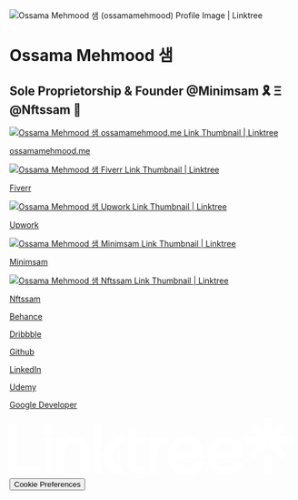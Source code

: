 <!DOCTYPE html><html lang="en"><head><script src="https://cdn-au.onetrust.com/scripttemplates/otSDKStub.js" type="text/javascript" charSet="UTF-8" data-domain-script="d5c19ad0-1f05-4c37-9934-1585c94aab5c"></script><script type="text/javascript">

function OptanonWrapper() {}</script><meta name="description" content="Sole Proprietorship &amp; Founder @Minimsam 🎗️ Ξ @Nftssam 🔮"/><meta property="og:title" content="Ossama Mehmood 샘 | Linktree"/><meta property="og:description" content="Sole Proprietorship &amp; Founder @Minimsam 🎗️ Ξ @Nftssam 🔮"/><meta property="og:url" content="https://linktr.ee/ossamamehmood"/><meta property="og:image" content="https://d1fdloi71mui9q.cloudfront.net/P9Xqn4rpRFu6QszMNRnS_ssuHDD37syhyV7x9"/><meta property="og:image:secure_url" content="https://d1fdloi71mui9q.cloudfront.net/P9Xqn4rpRFu6QszMNRnS_ssuHDD37syhyV7x9"/><meta property="og:updated_time" content="1653062390000"/><meta property="profile:username" content="ossamamehmood"/><meta name="twitter:title" content="Ossama Mehmood 샘 | Linktree"/><meta name="twitter:description" content="Sole Proprietorship &amp; Founder @Minimsam 🎗️ Ξ @Nftssam 🔮"/><meta name="twitter:image" content="https://d1fdloi71mui9q.cloudfront.net/P9Xqn4rpRFu6QszMNRnS_ssuHDD37syhyV7x9"/><link rel="canonical" href="https://linktr.ee/ossamamehmood"/><script>window.__lter=window.__lter||{q:window.__lter && _lter.q||[],trackEvent:function(){__lter.q.push(Array.prototype.slice.call(arguments))}}</script><script id="__ltcep" data-version="2" data-url="nktr.ee/uLZfGRmpj7il.ssergni//:sptth" src="https://assets.production.linktr.ee/cep/cep.min.js?v2"></script><meta charSet="UTF-8"/><meta content="ie=edge" http-equiv="x-ua-compatible"/><meta content="width=device-width, initial-scale=1, maximum-scale=1, user-scalable=no, viewport-fit=cover" name="viewport"/><meta property="og:image:height" content="600"/><meta property="og:image:type" content="image/jpg"/><meta property="og:image:width" content="600"/><meta property="og:locale" content="en_US"/><meta property="og:site_name" content="Linktree"/><meta property="og:type" content="profile"/><meta content="2419200"/><meta name="twitter:card" content="summary_large_image"/><meta name="twitter:domain" content="Linktree"/><meta name="theme-color" content="#ffffff"/><meta content="d9fd170e8cf31c89537e" name="wot-verification"/><meta content="211011856296014" property="fb:app_id"/><script type="text/javascript" async="" src="//www.googleadservices.com/pagead/conversion_async.js" nonce="3e886c473e92eda601a5200c599334a5"></script><script type="application/ld+json">{"@context":"https://schema.org/","@type":"WebPage","name":"Ossama Mehmood 샘 | Linktree","url":"https://linktr.ee/ossamamehmood","sameAs":["https://www.facebook.com/ossamamehmood1","https://twitter.com/ossamamehmood","https://instagram.com/ossamamehmood","https://tiktok.com/@ossamamehmood","https://www.youtube.com/channel/UCiCtAidDDedbB2Izs_3E0oA","https://www.linkedin.com/in/ossamamehmood","https://api.whatsapp.com/send?phone=923345463367","https://www.patreon.com/ossamamehmood","https://www.pinterest.com/ossamamehmood/","mailto:ossamamehmood110@gmail.com","https://snapchat.com/add/ossamamehmood","https://t.me/ossamamehmood"],"description":"Sole Proprietorship & Founder @Minimsam 🎗️ Ξ @Nftssam 🔮","image":"https://d1fdloi71mui9q.cloudfront.net/P9Xqn4rpRFu6QszMNRnS_ssuHDD37syhyV7x9","identifier":"ossamamehmood","alternateName":"@ossamamehmood Linktree Profile","significantLink":"http://ossamamehmood.me","dateCreated":1646656994000,"dateModified":1653062390000,"isPartOf":"https://linktr.ee","thumbnailUrl":"https://d1fdloi71mui9q.cloudfront.net/P9Xqn4rpRFu6QszMNRnS_ssuHDD37syhyV7x9","genre":"creative","keywords":"creative"}</script><link rel="shortcut icon" href="_next/static/logo-assets/favicon.ico"/><link rel="icon" type="image/png" href="_next/static/logo-assets/favicon.png"/><link rel="icon" type="image/png" href="_next/static/logo-assets/favicon-96x96.png" sizes="96x96"/><link rel="icon" type="image/png" href="_next/static/logo-assets/favicon-32x32.png" sizes="32x32"/><link rel="icon" type="image/png" href="_next/static/logo-assets/favicon-16x16.png" sizes="16x16"/><link rel="apple-touch-icon" sizes="180x180" href="_next/static/logo-assets/apple-icon-180x180.png"/><link rel="apple-touch-icon" sizes="152x152" href="_next/static/logo-assets/apple-icon-152x152.png"/><link rel="apple-touch-icon" sizes="144x144" href="_next/static/logo-assets/apple-icon-144x144.png"/><link rel="apple-touch-icon" sizes="120x120" href="_next/static/logo-assets/apple-icon-120x120.png"/><link rel="apple-touch-icon" sizes="114x114" href="_next/static/logo-assets/apple-icon-114x114.png"/><link rel="apple-touch-icon" sizes="72x72" href="_next/static/logo-assets/apple-icon-72x72.png"/><link rel="apple-touch-icon" sizes="76x76" href="_next/static/logo-assets/apple-icon-76x76.png"/><link rel="apple-touch-icon" sizes="60x60" href="_next/static/logo-assets/apple-icon-60x60.png"/><link rel="apple-touch-icon" sizes="57x57" href="_next/static/logo-assets/apple-icon-57x57.png"/><meta name="msapplication-square310x310logo" content="_next/static/logo-assets/ms-icon-310x310.png"/><meta name="msapplication-square150x150logo" content="_next/static/logo-assets/ms-icon-150x150.png"/><meta name="msapplication-square70x70logo" content="_next/static/logo-assets/ms-icon-70x70.png"/><meta name="msapplication-TileImage" content="_next/static/logo-assets/ms-icon-144x144.png"/><meta name="msapplication-TileColor" content="#FFFFFF"/><meta name="theme-color" content="#ffffff"/><link rel="manifest" href="static/manifest.json"/><title>Ossama Mehmood 샘 | Linktree</title><meta name="next-head-count" content="55"/><link rel="preload" href="https://assets.production.linktr.ee/profiles/_next/static/css/cce20d3b93b75e7d77b7.css" as="style" crossorigin="anonymous"/><link rel="stylesheet" href="https://assets.production.linktr.ee/profiles/_next/static/css/cce20d3b93b75e7d77b7.css" crossorigin="anonymous" data-n-g=""/><link rel="preload" href="https://assets.production.linktr.ee/profiles/_next/static/css/c2de5b026ea7f2becb66.css" as="style" crossorigin="anonymous"/><link rel="stylesheet" href="https://assets.production.linktr.ee/profiles/_next/static/css/c2de5b026ea7f2becb66.css" crossorigin="anonymous" data-n-p=""/><noscript data-n-css=""></noscript><script defer="" crossorigin="anonymous" nomodule="" src="https://assets.production.linktr.ee/profiles/_next/static/chunks/polyfills-a40ef1678bae11e696dba45124eadd70.js"></script><script src="https://assets.production.linktr.ee/profiles/_next/static/chunks/webpack-5bda9e368866ab80b9c1.js" defer="" crossorigin="anonymous"></script><script src="https://assets.production.linktr.ee/profiles/_next/static/chunks/framework.3834cf30ec24a5a5d703.js" defer="" crossorigin="anonymous"></script><script src="https://assets.production.linktr.ee/profiles/_next/static/chunks/commons.3d67ea8bec18505d905e.js" defer="" crossorigin="anonymous"></script><script src="https://assets.production.linktr.ee/profiles/_next/static/chunks/e080fb28f6952cca57f97011e37be96262fed6b4.6f7817f6ecb2b463af6c.js" defer="" crossorigin="anonymous"></script><script src="https://assets.production.linktr.ee/profiles/_next/static/chunks/main-c32c554e1a583b0cb86e.js" defer="" crossorigin="anonymous"></script><script src="https://assets.production.linktr.ee/profiles/_next/static/chunks/9e82d048.3612971c99a6d779ffbe.js" defer="" crossorigin="anonymous"></script><script src="https://assets.production.linktr.ee/profiles/_next/static/chunks/29107295.b0e923520f6051f66b6f.js" defer="" crossorigin="anonymous"></script><script src="https://assets.production.linktr.ee/profiles/_next/static/chunks/0f3c3701ba3bf6ec2f451d2e0b1bfae0a87f0f5c.18cb6331cf7e9baaa719.js" defer="" crossorigin="anonymous"></script><script src="https://assets.production.linktr.ee/profiles/_next/static/chunks/pages/_app-ead5f5a6f4ee1f439b08.js" defer="" crossorigin="anonymous"></script><script src="https://assets.production.linktr.ee/profiles/_next/static/chunks/pages/%5Bprofile%5D-128a3fc236294638823a.js" defer="" crossorigin="anonymous"></script><script src="https://assets.production.linktr.ee/profiles/_next/static/fdcb3ea37e54980e32a17cadb8e539e9fb1407a1/_buildManifest.js" defer="" crossorigin="anonymous"></script><script src="https://assets.production.linktr.ee/profiles/_next/static/fdcb3ea37e54980e32a17cadb8e539e9fb1407a1/_ssgManifest.js" defer="" crossorigin="anonymous"></script><style data-styled="" data-styled-version="5.2.1">.fGhsIW{-webkit-flex-direction:column;-ms-flex-direction:column;flex-direction:column;position:relative;padding-bottom:0;min-height:100vh;overflow-x:hidden;width:100%;height:100%;}/*!sc*/
.bcrzgk{-webkit-flex:1;-ms-flex:1;flex:1;-webkit-flex-direction:column;-ms-flex-direction:column;flex-direction:column;-webkit-box-pack:justify;-webkit-justify-content:space-between;-ms-flex-pack:justify;justify-content:space-between;padding-left:12px;padding-right:12px;padding-top:24px;padding-bottom:24px;height:100%;width:100%;}/*!sc*/
.LyLIy{margin:0 auto;height:100%;width:100%;max-width:680px;padding-bottom:80px;}/*!sc*/
.grabAT{position:fixed;top:0;left:0;right:0;bottom:0;z-index:-1;background-position:center;background-size:cover;background-repeat:no-repeat;background-color:#000;background-style:noise;}/*!sc*/
.eZNKTD{margin-bottom:16px;}/*!sc*/
.jgGrsq{-webkit-align-items:center;-webkit-box-align:center;-ms-flex-align:center;align-items:center;-webkit-flex-direction:column;-ms-flex-direction:column;flex-direction:column;margin-top:12px;margin-bottom:32px;width:100%;height:100%;}/*!sc*/
.llgrqs{margin-left:12px;margin-right:12px;max-width:100%;}/*!sc*/
.hTuoxC{padding-left:40px;padding-right:40px;}/*!sc*/
.pkAuV{position:relative;}/*!sc*/
.fSUfbu{position:relative;height:auto;style-type:fill-scale-shadow;border-radius:4px;}/*!sc*/
.gZIEiX{left:4px;width:46px;height:46px;border-radius:4px;width:48px;height:48px;}/*!sc*/
.kMVUFR{padding-top:16px;padding-bottom:16px;}/*!sc*/
.cUWRuD{-webkit-flex-wrap:wrap;-ms-flex-wrap:wrap;flex-wrap:wrap;-webkit-box-pack:center;-webkit-justify-content:center;-ms-flex-pack:center;justify-content:center;-webkit-align-items:center;-webkit-box-align:center;-ms-flex-align:center;align-items:center;width:100%;height:100%;}/*!sc*/
.gUUAhT{height:20px;width:100%;-webkit-box-pack:center;-webkit-justify-content:center;-ms-flex-pack:center;justify-content:center;logo:white;}/*!sc*/
.Tmnro{display:contents;}/*!sc*/
.hePogb{height:100%;}/*!sc*/
.bHaMbw{width:100%;height:100%;}/*!sc*/
data-styled.g1[id="sc-bdfBwQ"]{content:"fGhsIW,bcrzgk,LyLIy,grabAT,eZNKTD,jgGrsq,llgrqs,hTuoxC,pkAuV,fSUfbu,gZIEiX,kMVUFR,cUWRuD,jAmcnV,gUUAhT,Tmnro,hePogb,bHaMbw,"}/*!sc*/
.bhdLno{display:-webkit-box;display:-webkit-flex;display:-ms-flexbox;display:flex;}/*!sc*/
data-styled.g2[id="sc-gsTCUz"]{content:"bhdLno,"}/*!sc*/
.fgRbfR{margin:0;color:#fff;font-weight:700;font-size:16px;line-height:1.5;font-weight:500;text-overflow:ellipsis;max-width:100%;white-space:nowrap;overflow:hidden;}/*!sc*/
data-styled.g3[id="sc-dlfnbm"]{content:"fgRbfR,"}/*!sc*/
.jbYlPX{padding:0;margin:0;text-align:center;line-height:1.5;font-size:14px;color:rgba(255,255,255,0.6);font-weight:500;}/*!sc*/
.CczVW{padding:0;margin:0;line-height:1.5;width:100%;font-weight:500;font-size:14px;}/*!sc*/
data-styled.g4[id="sc-hKgILt"]{content:"jbYlPX,CczVW,"}/*!sc*/
.gsOJfM{padding-bottom:12px;padding-left:8px;padding-right:8px;color:inherit;-webkit-text-decoration:underline;text-decoration:underline;}/*!sc*/
data-styled.g5[id="sc-eCssSg"]{content:"gsOJfM,"}/*!sc*/
.flTywP{width:96px;height:96px;border-radius:50%;width:96px;height:96px;display:block;object-fit:contain;object-position:initial;-webkit-filter:none;filter:none;}/*!sc*/
.kjCAzO{border-radius:0;display:block;width:100%;height:100%;object-fit:fill;object-position:initial;}/*!sc*/
data-styled.g8[id="sc-iBPRYJ"]{content:"flTywP,kjCAzO,"}/*!sc*/
.ldGKnQ{padding:0;margin:0;border:none;font-family:inherit;font-weight:inherit;font-size:inherit;text-align:center;cursor:pointer;display:block;background:none;type:button;-webkit-text-decoration:none;text-decoration:none;display:-webkit-box;display:-webkit-flex;display:-ms-flexbox;display:flex;-webkit-align-items:center;-webkit-box-align:center;-ms-flex-align:center;align-items:center;-webkit-box-pack:center;-webkit-justify-content:center;-ms-flex-pack:center;justify-content:center;height:auto;position:relative;padding-top:16px;padding-bottom:16px;padding-left:20px;padding-right:20px;width:100%;-webkit-appearance:none;-moz-appearance:none;appearance:none;box-sizing:border-box;vertical-align:middle;}/*!sc*/
.ldGKnQ:focus{outline:none;}/*!sc*/
.ldGKnQ:disabled{cursor:default;pointer-events:none;}/*!sc*/
data-styled.g10[id="sc-pFZIQ"]{content:"ldGKnQ,"}/*!sc*/
html,body,div,span,applet,object,iframe,h1,h2,h3,h4,h5,h6,p,blockquote,pre,a,abbr,acronym,address,big,cite,code,del,dfn,em,img,ins,kbd,q,s,samp,small,strike,strong,sub,sup,tt,var,b,u,i,center,dl,dt,dd,menu,ol,ul,li,fieldset,form,label,legend,table,caption,tbody,tfoot,thead,tr,th,td,article,aside,canvas,details,embed,figure,figcaption,footer,header,hgroup,main,menu,nav,output,ruby,section,summary,time,mark,audio,video{margin:0;padding:0;border:0;font-size:100%;font:inherit;vertical-align:baseline;}/*!sc*/
article,aside,details,figcaption,figure,footer,header,hgroup,main,menu,nav,section{display:block;}/*!sc*/
*[hidden]{display:none;}/*!sc*/
body{line-height:1;}/*!sc*/
menu,ol,ul{list-style:none;}/*!sc*/
blockquote,q{quotes:none;}/*!sc*/
blockquote:before,blockquote:after,q:before,q:after{content:'';content:none;}/*!sc*/
table{border-collapse:collapse;border-spacing:0;}/*!sc*/
html{font-family:Inter,sans-serif;font-size:16px;font-weight:700;box-sizing:border-box;-webkit-font-smoothing:antialiased;-moz-osx-font-smoothing:grayscale;}/*!sc*/
html > *{-webkit-letter-spacing:normal;-moz-letter-spacing:normal;-ms-letter-spacing:normal;letter-spacing:normal;}/*!sc*/
*,*:before,*:after{box-sizing:inherit;}/*!sc*/
data-styled.g15[id="sc-global-iHiuGe1"]{content:"sc-global-iHiuGe1,"}/*!sc*/
.jvyDlw{display:grid;grid-template-columns:1fr auto 1fr;-webkit-align-items:center;-webkit-box-align:center;-ms-flex-align:center;align-items:center;}/*!sc*/
data-styled.g18[id="Header__Grid-sc-i98650-0"]{content:"jvyDlw,"}/*!sc*/
.eiGOpF{grid-column-start:2;}/*!sc*/
data-styled.g19[id="Header__GridHeading-sc-i98650-1"]{content:"eiGOpF,"}/*!sc*/
.iDDdgc{-webkit-transition:-webkit-transform cubic-bezier(0.23,1,0.32,1);-webkit-transition:transform cubic-bezier(0.23,1,0.32,1);transition:transform cubic-bezier(0.23,1,0.32,1);z-index:0;}/*!sc*/
.iDDdgc:hover{-webkit-transform:scale(1.075);-ms-transform:scale(1.075);transform:scale(1.075);}/*!sc*/
.iDDdgc svg{pointer-events:none;}/*!sc*/
data-styled.g21[id="SocialIconItem__StyledLink-sc-19ivton-0"]{content:"iDDdgc,"}/*!sc*/
.igGpjL{position:absolute;top:50%;-webkit-transform:translateY(-50%);-ms-transform:translateY(-50%);transform:translateY(-50%);pointer-events:none;overflow:hidden;-webkit-box-pack:center;-webkit-justify-content:center;-ms-flex-pack:center;justify-content:center;-webkit-align-items:center;-webkit-box-align:center;-ms-flex-align:center;align-items:center;border-radius:4px;width:48px;height:48px;}/*!sc*/
.equEPV{position:absolute;top:50%;-webkit-transform:translateY(-50%);-ms-transform:translateY(-50%);transform:translateY(-50%);pointer-events:none;overflow:hidden;-webkit-box-pack:center;-webkit-justify-content:center;-ms-flex-pack:center;justify-content:center;-webkit-align-items:center;-webkit-box-align:center;-ms-flex-align:center;align-items:center;background-color:currentColor;-webkit-mask-image:url(https://assets.production.linktr.ee/daabc3dd1d1a99dd4c79f516800147194c8a4d02/icons/tabler-icons/brand-behance.svg);mask-image:url(https://assets.production.linktr.ee/daabc3dd1d1a99dd4c79f516800147194c8a4d02/icons/tabler-icons/brand-behance.svg);-webkit-mask-size:100%;mask-size:100%;width:32px;height:32px;left:8px;border-radius:4px;width:48px;height:48px;}/*!sc*/
.cPRobD{position:absolute;top:50%;-webkit-transform:translateY(-50%);-ms-transform:translateY(-50%);transform:translateY(-50%);pointer-events:none;overflow:hidden;-webkit-box-pack:center;-webkit-justify-content:center;-ms-flex-pack:center;justify-content:center;-webkit-align-items:center;-webkit-box-align:center;-ms-flex-align:center;align-items:center;background-color:currentColor;-webkit-mask-image:url(https://assets.production.linktr.ee/daabc3dd1d1a99dd4c79f516800147194c8a4d02/icons/tabler-icons/brand-dribbble.svg);mask-image:url(https://assets.production.linktr.ee/daabc3dd1d1a99dd4c79f516800147194c8a4d02/icons/tabler-icons/brand-dribbble.svg);-webkit-mask-size:100%;mask-size:100%;width:32px;height:32px;left:8px;border-radius:4px;width:48px;height:48px;}/*!sc*/
.fQWfTS{position:absolute;top:50%;-webkit-transform:translateY(-50%);-ms-transform:translateY(-50%);transform:translateY(-50%);pointer-events:none;overflow:hidden;-webkit-box-pack:center;-webkit-justify-content:center;-ms-flex-pack:center;justify-content:center;-webkit-align-items:center;-webkit-box-align:center;-ms-flex-align:center;align-items:center;background-color:currentColor;-webkit-mask-image:url(https://assets.production.linktr.ee/daabc3dd1d1a99dd4c79f516800147194c8a4d02/icons/tabler-icons/brand-github.svg);mask-image:url(https://assets.production.linktr.ee/daabc3dd1d1a99dd4c79f516800147194c8a4d02/icons/tabler-icons/brand-github.svg);-webkit-mask-size:100%;mask-size:100%;width:32px;height:32px;left:8px;border-radius:4px;width:48px;height:48px;}/*!sc*/
.kUdPWZ{position:absolute;top:50%;-webkit-transform:translateY(-50%);-ms-transform:translateY(-50%);transform:translateY(-50%);pointer-events:none;overflow:hidden;-webkit-box-pack:center;-webkit-justify-content:center;-ms-flex-pack:center;justify-content:center;-webkit-align-items:center;-webkit-box-align:center;-ms-flex-align:center;align-items:center;background-color:currentColor;-webkit-mask-image:url(https://assets.production.linktr.ee/daabc3dd1d1a99dd4c79f516800147194c8a4d02/icons/tabler-icons/brand-linkedin.svg);mask-image:url(https://assets.production.linktr.ee/daabc3dd1d1a99dd4c79f516800147194c8a4d02/icons/tabler-icons/brand-linkedin.svg);-webkit-mask-size:100%;mask-size:100%;width:32px;height:32px;left:8px;border-radius:4px;width:48px;height:48px;}/*!sc*/
.fqLVGE{position:absolute;top:50%;-webkit-transform:translateY(-50%);-ms-transform:translateY(-50%);transform:translateY(-50%);pointer-events:none;overflow:hidden;-webkit-box-pack:center;-webkit-justify-content:center;-ms-flex-pack:center;justify-content:center;-webkit-align-items:center;-webkit-box-align:center;-ms-flex-align:center;align-items:center;background-color:currentColor;-webkit-mask-image:url(https://assets.production.linktr.ee/daabc3dd1d1a99dd4c79f516800147194c8a4d02/icons/tabler-icons/triangle-square-circle.svg);mask-image:url(https://assets.production.linktr.ee/daabc3dd1d1a99dd4c79f516800147194c8a4d02/icons/tabler-icons/triangle-square-circle.svg);-webkit-mask-size:100%;mask-size:100%;width:32px;height:32px;left:8px;border-radius:4px;width:48px;height:48px;}/*!sc*/
.bzuA-dW{position:absolute;top:50%;-webkit-transform:translateY(-50%);-ms-transform:translateY(-50%);transform:translateY(-50%);pointer-events:none;overflow:hidden;-webkit-box-pack:center;-webkit-justify-content:center;-ms-flex-pack:center;justify-content:center;-webkit-align-items:center;-webkit-box-align:center;-ms-flex-align:center;align-items:center;background-color:currentColor;-webkit-mask-image:url(https://assets.production.linktr.ee/daabc3dd1d1a99dd4c79f516800147194c8a4d02/icons/tabler-icons/brand-google.svg);mask-image:url(https://assets.production.linktr.ee/daabc3dd1d1a99dd4c79f516800147194c8a4d02/icons/tabler-icons/brand-google.svg);-webkit-mask-size:100%;mask-size:100%;width:32px;height:32px;left:8px;border-radius:4px;width:48px;height:48px;}/*!sc*/
data-styled.g23[id="StyledThumbnail-sc-1hclpwd-0"]{content:"igGpjL,equEPV,cPRobD,fQWfTS,kUdPWZ,fqLVGE,bzuA-dW,"}/*!sc*/
.dhQIaC{overflow-wrap:break-word;word-wrap:break-word;word-break:break-word;-webkit-hyphens:auto;-moz-hyphens:auto;-ms-hyphens:auto;hyphens:auto;white-space:normal;background:none;color:inherit;-webkit-transition:box-shadow .25s cubic-bezier(0.08,0.59,0.29,0.99),border-color .25s cubic-bezier(0.08,0.59,0.29,0.99),-webkit-transform .25s cubic-bezier(0.08,0.59,0.29,0.99),background-color .25s cubic-bezier(0.08,0.59,0.29,0.99);-webkit-transition:box-shadow .25s cubic-bezier(0.08,0.59,0.29,0.99),border-color .25s cubic-bezier(0.08,0.59,0.29,0.99),transform .25s cubic-bezier(0.08,0.59,0.29,0.99),background-color .25s cubic-bezier(0.08,0.59,0.29,0.99);transition:box-shadow .25s cubic-bezier(0.08,0.59,0.29,0.99),border-color .25s cubic-bezier(0.08,0.59,0.29,0.99),transform .25s cubic-bezier(0.08,0.59,0.29,0.99),background-color .25s cubic-bezier(0.08,0.59,0.29,0.99);padding-left:66px;padding-right:66px;}/*!sc*/
data-styled.g25[id="StyledButton-sc-686c3k-0"]{content:"dhQIaC,"}/*!sc*/
.gzLQjO{z-index:0;overflow:hidden;margin-bottom:16px;-webkit-transition:box-shadow .25s cubic-bezier(0.08,0.59,0.29,0.99),color .25s cubic-bezier(0.08,0.59,0.29,0.99),border-color .25s cubic-bezier(0.08,0.59,0.29,0.99),-webkit-transform .25s cubic-bezier(0.08,0.59,0.29,0.99),background-color .25s cubic-bezier(0.08,0.59,0.29,0.99);-webkit-transition:box-shadow .25s cubic-bezier(0.08,0.59,0.29,0.99),color .25s cubic-bezier(0.08,0.59,0.29,0.99),border-color .25s cubic-bezier(0.08,0.59,0.29,0.99),transform .25s cubic-bezier(0.08,0.59,0.29,0.99),background-color .25s cubic-bezier(0.08,0.59,0.29,0.99);transition:box-shadow .25s cubic-bezier(0.08,0.59,0.29,0.99),color .25s cubic-bezier(0.08,0.59,0.29,0.99),border-color .25s cubic-bezier(0.08,0.59,0.29,0.99),transform .25s cubic-bezier(0.08,0.59,0.29,0.99),background-color .25s cubic-bezier(0.08,0.59,0.29,0.99);border:none;background-color:rgba(0,0,0,0.6);color:#fff;-webkit-transition:-webkit-transform .15s cubic-bezier(0,.2,.5,3);-webkit-transition:transform .15s cubic-bezier(0,.2,.5,3);transition:transform .15s cubic-bezier(0,.2,.5,3);box-shadow:0px 2px 4px 0px #0A0B0D14;}/*!sc*/
@-webkit-keyframes topwave{from{-webkit-mask-position:0 top;mask-position:0 top;}to{-webkit-mask-position:680px top;mask-position:680px top;}}/*!sc*/
@keyframes topwave{from{-webkit-mask-position:0 top;mask-position:0 top;}to{-webkit-mask-position:680px top;mask-position:680px top;}}/*!sc*/
@-webkit-keyframes bottomwave{from{-webkit-mask-position:0 top;mask-position:0 top;}to{-webkit-mask-position:-680px top;mask-position:-680px top;}}/*!sc*/
@keyframes bottomwave{from{-webkit-mask-position:0 top;mask-position:0 top;}to{-webkit-mask-position:-680px top;mask-position:-680px top;}}/*!sc*/
.gzLQjO:hover{-webkit-transform:scale(1.02);-ms-transform:scale(1.02);transform:scale(1.02);}/*!sc*/
.gzLQjO .grecaptcha-badge{opacity:0;}/*!sc*/
data-styled.g26[id="StyledContainer__StyledLinkContainer-sc-1kae6sc-0"]{content:"gzLQjO,"}/*!sc*/
.rsIfq{position:relative;-webkit-hyphens:none;-moz-hyphens:none;-ms-hyphens:none;hyphens:none;-moz-hyphens:none;-ms-hyphens:none;-webkit-hyphens:none;}/*!sc*/
data-styled.g39[id="Button__StyledText-sc-uh5tyw-0"]{content:"rsIfq,"}/*!sc*/
</style></head><body><div id="__next"><link href="https://fonts.googleapis.com/css2?family=Inter:wght@300;400;500;700&amp;display=swap" rel="stylesheet"/><link href="https://fonts.googleapis.com/css2?family=Inter:wght@300;400;500;700&amp;display=swap" rel="stylesheet"/><div class="sc-bdfBwQ sc-gsTCUz fGhsIW bhdLno"><div class="sc-bdfBwQ sc-gsTCUz bcrzgk bhdLno"><div class="sc-bdfBwQ LyLIy"><div class="sc-bdfBwQ StyledProfileBackground-sc-1uifkkg-0 grabAT hufEly"></div><div class="sc-bdfBwQ eZNKTD"><div class="sc-bdfBwQ sc-gsTCUz jgGrsq bhdLno"><div class="sc-bdfBwQ eZNKTD"><img src="https://d1fdloi71mui9q.cloudfront.net/P9Xqn4rpRFu6QszMNRnS_ssuHDD37syhyV7x9" alt="Ossama Mehmood 샘 (ossamamehmood) Profile Image | Linktree" data-testid="ProfileImage" class="sc-iBPRYJ flTywP Header__StyledProfilePicture-sc-i98650-2" filter="none"/></div><div class="sc-bdfBwQ Header__Grid-sc-i98650-0 llgrqs jvyDlw"><h1 id="profile-ossama-mehmood-샘" class="sc-dlfnbm Header__GridHeading-sc-i98650-1 fgRbfR eiGOpF">Ossama Mehmood 샘</h1></div><div class="sc-bdfBwQ hTuoxC"><h2 class="sc-hKgILt jbYlPX">Sole Proprietorship &amp; Founder @Minimsam 🎗️ Ξ @Nftssam 🔮</h2></div></div></div><div id="220471294" class="sc-bdfBwQ pkAuV"><div data-testid="StyledContainer" class="sc-bdfBwQ StyledContainer__StyledLinkContainer-sc-1kae6sc-0 fSUfbu gzLQjO"><a href="http://ossamamehmood.me" target="_blank" rel="noopener" data-testid="LinkButton" aria-describedby="profile-ossama-mehmood-샘 " height="auto" class="sc-pFZIQ StyledButton-sc-686c3k-0 ldGKnQ dhQIaC"><div data-testid="LinkThumbnail" class="sc-bdfBwQ sc-gsTCUz StyledThumbnail-sc-1hclpwd-0 gZIEiX bhdLno igGpjL"><img data-testid="LinkThumbnailImage" src="https://d1fdloi71mui9q.cloudfront.net/fDNQXxbAQ7GC8NFXl3Sn_icon128.png" alt="Ossama Mehmood 샘 ossamamehmood.me Link Thumbnail | Linktree" filter="" crossorigin="" class="sc-iBPRYJ StyledThumbnail__StyledImage-sc-1hclpwd-1 kjCAzO gawoJN"/></div><p class="sc-hKgILt Button__StyledText-sc-uh5tyw-0 CczVW rsIfq">ossamamehmood.me</p></a></div></div><div id="220472068" class="sc-bdfBwQ pkAuV"><div data-testid="StyledContainer" class="sc-bdfBwQ StyledContainer__StyledLinkContainer-sc-1kae6sc-0 fSUfbu gzLQjO"><a href="https://www.fiverr.com/ossamamehmood" target="_blank" rel="noopener" data-testid="LinkButton" aria-describedby="profile-ossama-mehmood-샘 " height="auto" class="sc-pFZIQ StyledButton-sc-686c3k-0 ldGKnQ dhQIaC"><div data-testid="LinkThumbnail" class="sc-bdfBwQ sc-gsTCUz StyledThumbnail-sc-1hclpwd-0 gZIEiX bhdLno igGpjL"><img data-testid="LinkThumbnailImage" src="https://d1fdloi71mui9q.cloudfront.net/TSVRqJOOTmq3h71IFVHx_Linktree.png" alt="Ossama Mehmood 샘 Fiverr Link Thumbnail | Linktree" filter="" crossorigin="" class="sc-iBPRYJ StyledThumbnail__StyledImage-sc-1hclpwd-1 kjCAzO gawoJN"/></div><p class="sc-hKgILt Button__StyledText-sc-uh5tyw-0 CczVW rsIfq">Fiverr</p></a></div></div><div id="220472479" class="sc-bdfBwQ pkAuV"><div data-testid="StyledContainer" class="sc-bdfBwQ StyledContainer__StyledLinkContainer-sc-1kae6sc-0 fSUfbu gzLQjO"><a href="https://www.upwork.com/freelancers/~0105286082fc1badae" target="_blank" rel="noopener" data-testid="LinkButton" aria-describedby="profile-ossama-mehmood-샘 " height="auto" class="sc-pFZIQ StyledButton-sc-686c3k-0 ldGKnQ dhQIaC"><div data-testid="LinkThumbnail" class="sc-bdfBwQ sc-gsTCUz StyledThumbnail-sc-1hclpwd-0 gZIEiX bhdLno igGpjL"><img data-testid="LinkThumbnailImage" src="https://d1fdloi71mui9q.cloudfront.net/2vqvDlRYQGiPBEJH816r_Back Posturre (FI).png" alt="Ossama Mehmood 샘 Upwork Link Thumbnail | Linktree" filter="" crossorigin="" class="sc-iBPRYJ StyledThumbnail__StyledImage-sc-1hclpwd-1 kjCAzO gawoJN"/></div><p class="sc-hKgILt Button__StyledText-sc-uh5tyw-0 CczVW rsIfq">Upwork</p></a></div></div><div id="220510372" class="sc-bdfBwQ pkAuV"><div data-testid="StyledContainer" class="sc-bdfBwQ StyledContainer__StyledLinkContainer-sc-1kae6sc-0 fSUfbu gzLQjO"><a href="https://linktr.ee/minimsam" target="_blank" rel="noopener" data-testid="LinkButton" aria-describedby="profile-ossama-mehmood-샘 " height="auto" class="sc-pFZIQ StyledButton-sc-686c3k-0 ldGKnQ dhQIaC"><div data-testid="LinkThumbnail" class="sc-bdfBwQ sc-gsTCUz StyledThumbnail-sc-1hclpwd-0 gZIEiX bhdLno igGpjL"><img data-testid="LinkThumbnailImage" src="https://d1fdloi71mui9q.cloudfront.net/k8djLqEzSmqb9nrcATlC_Linktree.png" alt="Ossama Mehmood 샘 Minimsam Link Thumbnail | Linktree" filter="" crossorigin="" class="sc-iBPRYJ StyledThumbnail__StyledImage-sc-1hclpwd-1 kjCAzO gawoJN"/></div><p class="sc-hKgILt Button__StyledText-sc-uh5tyw-0 CczVW rsIfq">Minimsam</p></a></div></div><div id="220510819" class="sc-bdfBwQ pkAuV"><div data-testid="StyledContainer" class="sc-bdfBwQ StyledContainer__StyledLinkContainer-sc-1kae6sc-0 fSUfbu gzLQjO"><a href="https://linktr.ee/nftssam" target="_blank" rel="noopener" data-testid="LinkButton" aria-describedby="profile-ossama-mehmood-샘 " height="auto" class="sc-pFZIQ StyledButton-sc-686c3k-0 ldGKnQ dhQIaC"><div data-testid="LinkThumbnail" class="sc-bdfBwQ sc-gsTCUz StyledThumbnail-sc-1hclpwd-0 gZIEiX bhdLno igGpjL"><img data-testid="LinkThumbnailImage" src="https://d1fdloi71mui9q.cloudfront.net/gq1PrG8dQdaeenews4B3_Linktree.png" alt="Ossama Mehmood 샘 Nftssam Link Thumbnail | Linktree" filter="" crossorigin="" class="sc-iBPRYJ StyledThumbnail__StyledImage-sc-1hclpwd-1 kjCAzO gawoJN"/></div><p class="sc-hKgILt Button__StyledText-sc-uh5tyw-0 CczVW rsIfq">Nftssam</p></a></div></div><div id="220471360" class="sc-bdfBwQ pkAuV"><div data-testid="StyledContainer" class="sc-bdfBwQ StyledContainer__StyledLinkContainer-sc-1kae6sc-0 fSUfbu gzLQjO"><a href="https://www.behance.net/ossamamehmood" target="_blank" rel="noopener" data-testid="LinkButton" aria-describedby="profile-ossama-mehmood-샘 " height="auto" class="sc-pFZIQ StyledButton-sc-686c3k-0 ldGKnQ dhQIaC"><div data-testid="LinkThumbnail" class="sc-bdfBwQ sc-gsTCUz StyledThumbnail-sc-1hclpwd-0 gZIEiX bhdLno equEPV"></div><p class="sc-hKgILt Button__StyledText-sc-uh5tyw-0 CczVW rsIfq">Behance</p></a></div></div><div id="220477069" class="sc-bdfBwQ pkAuV"><div data-testid="StyledContainer" class="sc-bdfBwQ StyledContainer__StyledLinkContainer-sc-1kae6sc-0 fSUfbu gzLQjO"><a href="https://dribbble.com/ossamamehmood" target="_blank" rel="noopener" data-testid="LinkButton" aria-describedby="profile-ossama-mehmood-샘 " height="auto" class="sc-pFZIQ StyledButton-sc-686c3k-0 ldGKnQ dhQIaC"><div data-testid="LinkThumbnail" class="sc-bdfBwQ sc-gsTCUz StyledThumbnail-sc-1hclpwd-0 gZIEiX bhdLno cPRobD"></div><p class="sc-hKgILt Button__StyledText-sc-uh5tyw-0 CczVW rsIfq">Dribbble</p></a></div></div><div id="220513858" class="sc-bdfBwQ pkAuV"><div data-testid="StyledContainer" class="sc-bdfBwQ StyledContainer__StyledLinkContainer-sc-1kae6sc-0 fSUfbu gzLQjO"><a href="http://github.com/ossamamehmood" target="_blank" rel="noopener" data-testid="LinkButton" aria-describedby="profile-ossama-mehmood-샘 " height="auto" class="sc-pFZIQ StyledButton-sc-686c3k-0 ldGKnQ dhQIaC"><div data-testid="LinkThumbnail" class="sc-bdfBwQ sc-gsTCUz StyledThumbnail-sc-1hclpwd-0 gZIEiX bhdLno fQWfTS"></div><p class="sc-hKgILt Button__StyledText-sc-uh5tyw-0 CczVW rsIfq">Github</p></a></div></div><div id="220476651" class="sc-bdfBwQ pkAuV"><div data-testid="StyledContainer" class="sc-bdfBwQ StyledContainer__StyledLinkContainer-sc-1kae6sc-0 fSUfbu gzLQjO"><a href="https://www.linkedin.com/in/ossamamehmood" target="_blank" rel="noopener" data-testid="LinkButton" aria-describedby="profile-ossama-mehmood-샘 " height="auto" class="sc-pFZIQ StyledButton-sc-686c3k-0 ldGKnQ dhQIaC"><div data-testid="LinkThumbnail" class="sc-bdfBwQ sc-gsTCUz StyledThumbnail-sc-1hclpwd-0 gZIEiX bhdLno kUdPWZ"></div><p class="sc-hKgILt Button__StyledText-sc-uh5tyw-0 CczVW rsIfq">LinkedIn</p></a></div></div><div id="220689032" class="sc-bdfBwQ pkAuV"><div data-testid="StyledContainer" class="sc-bdfBwQ StyledContainer__StyledLinkContainer-sc-1kae6sc-0 fSUfbu gzLQjO"><a href="https://www.udemy.com/user/ossama-mehmood/" target="_blank" rel="noopener" data-testid="LinkButton" aria-describedby="profile-ossama-mehmood-샘 " height="auto" class="sc-pFZIQ StyledButton-sc-686c3k-0 ldGKnQ dhQIaC"><div data-testid="LinkThumbnail" class="sc-bdfBwQ sc-gsTCUz StyledThumbnail-sc-1hclpwd-0 gZIEiX bhdLno fqLVGE"></div><p class="sc-hKgILt Button__StyledText-sc-uh5tyw-0 CczVW rsIfq">Udemy</p></a></div></div><div id="220519860" class="sc-bdfBwQ pkAuV"><div data-testid="StyledContainer" class="sc-bdfBwQ StyledContainer__StyledLinkContainer-sc-1kae6sc-0 fSUfbu gzLQjO"><a href="https://developers.google.com/profile/u/ossamamehmood" target="_blank" rel="noopener" data-testid="LinkButton" aria-describedby="profile-ossama-mehmood-샘 " height="auto" class="sc-pFZIQ StyledButton-sc-686c3k-0 ldGKnQ dhQIaC"><div data-testid="LinkThumbnail" class="sc-bdfBwQ sc-gsTCUz StyledThumbnail-sc-1hclpwd-0 gZIEiX bhdLno bzuA-dW"></div><p class="sc-hKgILt Button__StyledText-sc-uh5tyw-0 CczVW rsIfq">Google Developer</p></a></div></div><div class="sc-bdfBwQ kMVUFR"><div class="sc-bdfBwQ sc-gsTCUz cUWRuD bhdLno"><a target="_blank" rel="noopener" data-testid="SocialIcon" href="https://www.facebook.com/ossamamehmood1" aria-label="Ossama Mehmood 샘 facebook" class="sc-eCssSg gsOJfM SocialIconItem__StyledLink-sc-19ivton-0 iDDdgc"></a><a target="_blank" rel="noopener" data-testid="SocialIcon" href="https://twitter.com/ossamamehmood" aria-label="Ossama Mehmood 샘 twitter" class="sc-eCssSg gsOJfM SocialIconItem__StyledLink-sc-19ivton-0 iDDdgc"></a><a target="_blank" rel="noopener" data-testid="SocialIcon" href="https://instagram.com/ossamamehmood" aria-label="Ossama Mehmood 샘 instagram" class="sc-eCssSg gsOJfM SocialIconItem__StyledLink-sc-19ivton-0 iDDdgc"></a><a target="_blank" rel="noopener" data-testid="SocialIcon" href="https://tiktok.com/@ossamamehmood" aria-label="Ossama Mehmood 샘 tiktok" class="sc-eCssSg gsOJfM SocialIconItem__StyledLink-sc-19ivton-0 iDDdgc"></a><a target="_blank" rel="noopener" data-testid="SocialIcon" href="https://www.youtube.com/channel/UCiCtAidDDedbB2Izs_3E0oA" aria-label="Ossama Mehmood 샘 youtube" class="sc-eCssSg gsOJfM SocialIconItem__StyledLink-sc-19ivton-0 iDDdgc"></a><a target="_blank" rel="noopener" data-testid="SocialIcon" href="https://www.linkedin.com/in/ossamamehmood" aria-label="Ossama Mehmood 샘 linkedin" class="sc-eCssSg gsOJfM SocialIconItem__StyledLink-sc-19ivton-0 iDDdgc"></a><a target="_blank" rel="noopener" data-testid="SocialIcon" href="https://api.whatsapp.com/send?phone=923345463367" aria-label="Ossama Mehmood 샘 whatsapp" class="sc-eCssSg gsOJfM SocialIconItem__StyledLink-sc-19ivton-0 iDDdgc"></a><a target="_blank" rel="noopener" data-testid="SocialIcon" href="https://www.patreon.com/ossamamehmood" aria-label="Ossama Mehmood 샘 patreon" class="sc-eCssSg gsOJfM SocialIconItem__StyledLink-sc-19ivton-0 iDDdgc"></a><a target="_blank" rel="noopener" data-testid="SocialIcon" href="https://www.pinterest.com/ossamamehmood/" aria-label="Ossama Mehmood 샘 pinterest" class="sc-eCssSg gsOJfM SocialIconItem__StyledLink-sc-19ivton-0 iDDdgc"></a><a target="_blank" rel="noopener" data-testid="SocialIcon" href="mailto:ossamamehmood110@gmail.com" aria-label="Ossama Mehmood 샘 email_address" class="sc-eCssSg gsOJfM SocialIconItem__StyledLink-sc-19ivton-0 iDDdgc"></a><a target="_blank" rel="noopener" data-testid="SocialIcon" href="https://snapchat.com/add/ossamamehmood" aria-label="Ossama Mehmood 샘 snapchat" class="sc-eCssSg gsOJfM SocialIconItem__StyledLink-sc-19ivton-0 iDDdgc"></a><a target="_blank" rel="noopener" data-testid="SocialIcon" href="https://t.me/ossamamehmood" aria-label="Ossama Mehmood 샘 telegram" class="sc-eCssSg gsOJfM SocialIconItem__StyledLink-sc-19ivton-0 iDDdgc"></a></div></div></div><div class="sc-bdfBwQ jAmcnV"><div data-testid="footer" class="sc-bdfBwQ sc-gsTCUz gUUAhT bhdLno"><a href="/?utm_source=linktree&amp;utm_medium=profile&amp;utm_content=ossamamehmood" class="sc-bdfBwQ Tmnro"><div data-testid="Logo--white" class="sc-bdfBwQ hePogb"><svg role="icon" height="100%" viewBox="0 0 80 17" style="display:block;width:auto" fill="none" xmlns="http://www.w3.org/2000/svg" aria-labelledby="title desc"><title>Linktree Logo</title><desc>Linktree Logo Symbol and Word Mark</desc><path d="M0 1.72687H2.25964V13.6313H8.50582V15.7244H0V1.72687ZM10.7287 1.72687C10.9121 1.72444 11.0941 1.75816 11.2644 1.82609C11.4348 1.89402 11.59 1.99484 11.7214 2.12278C11.8528 2.25073 11.9576 2.4033 12.03 2.57178C12.1024 2.74026 12.1409 2.92135 12.1433 3.1047C12.1433 3.47987 11.9943 3.83967 11.729 4.10496C11.4637 4.37024 11.1039 4.51928 10.7287 4.51928C10.3536 4.51928 9.99375 4.37024 9.72847 4.10496C9.46318 3.83967 9.31415 3.47987 9.31415 3.1047C9.31491 2.92087 9.3523 2.73903 9.42412 2.56981C9.49594 2.40058 9.60076 2.24736 9.73245 2.11909C9.86414 1.99082 10.0201 1.89008 10.1911 1.82273C10.3622 1.75539 10.5449 1.7228 10.7287 1.72687ZM9.62645 5.63991H11.7942V15.7244H9.62645V5.63991ZM13.0618 5.63991H15.2296V7.03612C15.8714 5.97059 16.9737 5.36435 18.425 5.36435C20.7765 5.36435 22.2462 7.20146 22.2462 10.1225V15.7244H20.0784V10.3062C20.0784 8.41395 19.2517 7.34843 17.7587 7.34843C16.1249 7.34843 15.2247 8.46906 15.2247 10.4899V15.7244H13.057L13.0618 5.63991ZM23.3852 1.72687H25.553V10.5817L29.5946 5.63991H32.3135L27.9963 10.692L32.3135 15.7244H29.5946L25.553 10.8022V15.7244H23.3852V1.72687ZM33.1586 3.07408H35.3631V5.64604H37.9351V7.44641H35.3631V12.6442C35.3631 13.3068 35.7673 13.7109 36.3919 13.7109H37.8445V15.7305H36.098C34.2058 15.7305 33.1586 14.6099 33.1586 12.6271V3.07408ZM38.8904 5.64604H41.0582V6.89527C41.5909 5.93998 42.4911 5.37047 43.5934 5.37047C43.8478 5.35888 44.1024 5.38993 44.3466 5.46233V7.48315C44.0813 7.42486 43.8097 7.40017 43.5383 7.40966C41.94 7.40966 41.0582 8.75688 41.0582 11.0655V15.7305H38.8904V5.64604ZM49.4158 5.37047C51.804 5.37047 54.3944 6.82179 54.3944 10.9185V11.2125H46.6234C46.79 13.0116 47.8359 14.0037 49.5811 14.0037C50.8304 14.0037 51.8959 13.3239 52.1347 12.3882H54.3393C54.1188 14.4078 52.0245 16.0061 49.5811 16.0061C46.4581 16.0061 44.4936 13.9669 44.4936 10.6797C44.4936 7.75259 46.3858 5.36435 49.4158 5.36435V5.37047ZM52.0796 9.41211C51.7673 8.16288 50.7936 7.37292 49.4158 7.37292C48.0931 7.37292 47.1574 8.18125 46.79 9.41211H52.0796ZM60.2731 5.37047C62.6614 5.37047 65.2517 6.82179 65.2517 10.9185V11.2125H57.4807C57.646 13.0116 58.6932 14.0037 60.4385 14.0037C61.6877 14.0037 62.7532 13.3239 62.992 12.3882H65.1966C64.9761 14.4078 62.8818 16.0061 60.4385 16.0061C57.3154 16.0061 55.3497 13.9669 55.3497 10.6797C55.3497 7.75259 57.2419 5.36435 60.2731 5.36435V5.37047ZM62.9369 9.41211C62.6246 8.16288 61.651 7.37292 60.2731 7.37292C58.9504 7.37292 58.0135 8.18125 57.646 9.41211H62.9369Z" fill="#FFFFFF"></path><path d="M65.7852 5.33374H69.6615L66.9058 2.70668L68.4306 1.13901L71.0577 3.83956V0H73.3357V3.83956L75.9627 1.14513L77.4863 2.70668L74.7319 5.32762H78.607V7.49541H74.7098L77.4827 10.1898L75.9627 11.7208L72.1967 7.93631L68.4306 11.7208L66.9058 10.196L69.6798 7.50153H65.7852V5.33374ZM71.0515 10.6062H73.3296V15.7502H71.0515V10.6062Z" fill="#FFFFFF"></path></svg></div></a></div><div data-testid="cookie-preferences-container" class="sc-bdfBwQ sc-gsTCUz bHaMbw bhdLno"><div><button id="ot-sdk-btn" class="ot-sdk-show-settings">Cookie Preferences</button></div></div></div></div></div></div><script id="__NEXT_DATA__" type="application/json" crossorigin="anonymous">{"props":{"pageProps":{"account":{"id":47109048,"uuid":"37678f1d-7920-4fdd-9cb0-60ebc83b48e7","username":"ossamamehmood","tier":"free1","isActive":true,"profilePictureUrl":"https://d1fdloi71mui9q.cloudfront.net/P9Xqn4rpRFu6QszMNRnS_ssuHDD37syhyV7x9","pageTitle":"Ossama Mehmood 샘","googleAnalyticsId":null,"facebookPixelId":null,"tiktokPixelId":null,"donationsActive":false,"causeBanner":null,"contentWarning":null,"description":"Sole Proprietorship \u0026 Founder @Minimsam 🎗️ Ξ @Nftssam 🔮","isLogoVisible":true,"socialLinksPosition":"BOTTOM","useFooterSignup":false,"useSignupLink":false,"createdAt":1646656994000,"updatedAt":1653062390000,"expandableLinkCaret":true,"verticals":["creative"],"customAvatar":"https://d1fdloi71mui9q.cloudfront.net/P9Xqn4rpRFu6QszMNRnS_ssuHDD37syhyV7x9","customAvatarAttributes":null,"backgroundImageAttributes":null,"showRepeatVisitorSignupCta":false,"profileBadges":null,"isShareButtonEnabled":true,"isVenmoEnabled":true,"isCookieBannerEnabled":true,"isInitialsProfileEnabled":true,"isWhatsappNotificationsEnabled":false,"isShareLinksEnabled":false,"affiliateTokens":[],"owner":{"id":47232562,"isEmailVerified":true},"pageMeta":null,"integrations":[],"links":[{"id":220471294,"type":"CLASSIC","title":"ossamamehmood.me","position":0,"url":"http://ossamamehmood.me","modifiers":{"animation":null,"isForwarding":false,"isForwardingActive":false,"thumbnailUrl":"https://d1fdloi71mui9q.cloudfront.net/fDNQXxbAQ7GC8NFXl3Sn_icon128.png","amazonAffiliate":null},"context":{},"rules":{"gate":{"activeOrder":null,"age":null,"passcode":null,"nft":null,"payment":null}}},{"id":220472068,"type":"CLASSIC","title":"Fiverr","position":1,"url":"https://www.fiverr.com/ossamamehmood","modifiers":{"animation":null,"isForwarding":false,"isForwardingActive":false,"thumbnailUrl":"https://d1fdloi71mui9q.cloudfront.net/TSVRqJOOTmq3h71IFVHx_Linktree.png","amazonAffiliate":null},"context":{},"rules":{"gate":{"activeOrder":null,"age":null,"passcode":null,"nft":null,"payment":null}}},{"id":220472479,"type":"CLASSIC","title":"Upwork","position":2,"url":"https://www.upwork.com/freelancers/~0105286082fc1badae","modifiers":{"animation":null,"isForwarding":false,"isForwardingActive":false,"thumbnailUrl":"https://d1fdloi71mui9q.cloudfront.net/2vqvDlRYQGiPBEJH816r_Back Posturre (FI).png","amazonAffiliate":null},"context":{},"rules":{"gate":{"activeOrder":null,"age":null,"passcode":null,"nft":null,"payment":null}}},{"id":220510372,"type":"CLASSIC","title":"Minimsam","position":3,"url":"https://linktr.ee/minimsam","modifiers":{"animation":null,"isForwarding":false,"isForwardingActive":false,"thumbnailUrl":"https://d1fdloi71mui9q.cloudfront.net/k8djLqEzSmqb9nrcATlC_Linktree.png","amazonAffiliate":null},"context":{},"rules":{"gate":{"activeOrder":null,"age":null,"passcode":null,"nft":null,"payment":null}}},{"id":220510819,"type":"CLASSIC","title":"Nftssam","position":4,"url":"https://linktr.ee/nftssam","modifiers":{"animation":null,"isForwarding":false,"isForwardingActive":false,"thumbnailUrl":"https://d1fdloi71mui9q.cloudfront.net/gq1PrG8dQdaeenews4B3_Linktree.png","amazonAffiliate":null},"context":{},"rules":{"gate":{"activeOrder":null,"age":null,"passcode":null,"nft":null,"payment":null}}},{"id":220471360,"type":"CLASSIC","title":"Behance","position":5,"url":"https://www.behance.net/ossamamehmood","modifiers":{"animation":null,"isForwarding":false,"isForwardingActive":false,"thumbnailUrl":"https://assets.production.linktr.ee/daabc3dd1d1a99dd4c79f516800147194c8a4d02/icons/tabler-icons/brand-behance.svg","amazonAffiliate":null},"context":{},"rules":{"gate":{"activeOrder":null,"age":null,"passcode":null,"nft":null,"payment":null}}},{"id":220477069,"type":"CLASSIC","title":"Dribbble","position":6,"url":"https://dribbble.com/ossamamehmood","modifiers":{"animation":null,"isForwarding":false,"isForwardingActive":false,"thumbnailUrl":"https://assets.production.linktr.ee/daabc3dd1d1a99dd4c79f516800147194c8a4d02/icons/tabler-icons/brand-dribbble.svg","amazonAffiliate":null},"context":{},"rules":{"gate":{"activeOrder":null,"age":null,"passcode":null,"nft":null,"payment":null}}},{"id":220513858,"type":"CLASSIC","title":"Github","position":7,"url":"http://github.com/ossamamehmood","modifiers":{"animation":null,"isForwarding":false,"isForwardingActive":false,"thumbnailUrl":"https://assets.production.linktr.ee/daabc3dd1d1a99dd4c79f516800147194c8a4d02/icons/tabler-icons/brand-github.svg","amazonAffiliate":null},"context":{},"rules":{"gate":{"activeOrder":null,"age":null,"passcode":null,"nft":null,"payment":null}}},{"id":220476651,"type":"CLASSIC","title":"LinkedIn","position":8,"url":"https://www.linkedin.com/in/ossamamehmood","modifiers":{"animation":null,"isForwarding":false,"isForwardingActive":false,"thumbnailUrl":"https://assets.production.linktr.ee/daabc3dd1d1a99dd4c79f516800147194c8a4d02/icons/tabler-icons/brand-linkedin.svg","amazonAffiliate":null},"context":{},"rules":{"gate":{"activeOrder":null,"age":null,"passcode":null,"nft":null,"payment":null}}},{"id":220689032,"type":"CLASSIC","title":"Udemy","position":9,"url":"https://www.udemy.com/user/ossama-mehmood/","modifiers":{"animation":null,"isForwarding":false,"isForwardingActive":false,"thumbnailUrl":"https://assets.production.linktr.ee/daabc3dd1d1a99dd4c79f516800147194c8a4d02/icons/tabler-icons/triangle-square-circle.svg","amazonAffiliate":null},"context":{},"rules":{"gate":{"activeOrder":null,"age":null,"passcode":null,"nft":null,"payment":null}}},{"id":220519860,"type":"CLASSIC","title":"Google Developer","position":10,"url":"https://developers.google.com/profile/u/ossamamehmood","modifiers":{"animation":null,"isForwarding":false,"isForwardingActive":false,"thumbnailUrl":"https://assets.production.linktr.ee/daabc3dd1d1a99dd4c79f516800147194c8a4d02/icons/tabler-icons/brand-google.svg","amazonAffiliate":null},"context":{},"rules":{"gate":{"activeOrder":null,"age":null,"passcode":null,"nft":null,"payment":null}}}],"socialLinks":[{"type":"FACEBOOK","url":"https://www.facebook.com/ossamamehmood1","position":0},{"type":"TWITTER","url":"https://twitter.com/ossamamehmood","position":0},{"type":"INSTAGRAM","url":"https://instagram.com/ossamamehmood","position":0},{"type":"TIKTOK","url":"https://tiktok.com/@ossamamehmood","position":0},{"type":"YOUTUBE","url":"https://www.youtube.com/channel/UCiCtAidDDedbB2Izs_3E0oA","position":0},{"type":"LINKEDIN","url":"https://www.linkedin.com/in/ossamamehmood","position":0},{"type":"WHATSAPP","url":"https://api.whatsapp.com/send?phone=923345463367","position":0},{"type":"PATREON","url":"https://www.patreon.com/ossamamehmood","position":0},{"type":"PINTEREST","url":"https://www.pinterest.com/ossamamehmood/","position":0},{"type":"EMAIL_ADDRESS","url":"mailto:ossamamehmood110@gmail.com","position":0},{"type":"SNAPCHAT","url":"https://snapchat.com/add/ossamamehmood","position":0},{"type":"TELEGRAM","url":"https://t.me/ossamamehmood","position":0}],"theme":{"key":"lake-black"}},"theme":{"key":"lake-black","mode":"dark","colors":{"body":"#fff","linkBackground":"rgba(0,0,0,0.6)","linkText":"#fff","linkShadow":"#fff"},"fonts":{"primary":"inter"},"fontWeights":{"light":300,"normal":400,"semibold":500,"bold":700},"sizes":{"profileContainer":"680px"},"components":{"LinkText":{"fontWeight":500,"fontSize":"14px"},"EmbedLinkText":{"fontWeight":500,"fontSize":"14px"},"SignupSubmitText":{"fontWeight":500,"fontSize":"14px"},"SignupSubmitButton":{"borderLeftWidth":"2px","borderLeftColor":"rgba(255,255,255, 0.1)"},"Header":{"fontSize":"16px","fontWeight":500,"lineHeight":1.5},"ProfileBackground":{"backgroundColor":"#000","backgroundStyle":"noise"},"ProfileDescription":{"fontSize":"14px","fontWeight":500,"color":"rgba(255,255,255, 0.6)"},"LinkContainer":{"borderRadius":"4px","styleType":"fill-scale-shadow"},"LinkHeader":{"fontWeight":500,"color":"rgba(255,255,255, 1)"},"LinkThumbnail":{"borderRadius":"4px","size":"48px"},"SocialLink":{"fill":"#fff"},"Banner":{"default":{"backgroundColor":"linkBackground","color":"linkText","fontWeight":500,"fontSize":"14px"}},"Footer":{"logo":"white"}}},"isProfileVerified":true,"hasConsentedToView":true,"username":"ossamamehmood","pageTitle":"Ossama Mehmood 샘","description":"Sole Proprietorship \u0026 Founder @Minimsam 🎗️ Ξ @Nftssam 🔮","socialLinks":[{"type":"FACEBOOK","url":"https://www.facebook.com/ossamamehmood1","position":0},{"type":"TWITTER","url":"https://twitter.com/ossamamehmood","position":0},{"type":"INSTAGRAM","url":"https://instagram.com/ossamamehmood","position":0},{"type":"TIKTOK","url":"https://tiktok.com/@ossamamehmood","position":0},{"type":"YOUTUBE","url":"https://www.youtube.com/channel/UCiCtAidDDedbB2Izs_3E0oA","position":0},{"type":"LINKEDIN","url":"https://www.linkedin.com/in/ossamamehmood","position":0},{"type":"WHATSAPP","url":"https://api.whatsapp.com/send?phone=923345463367","position":0},{"type":"PATREON","url":"https://www.patreon.com/ossamamehmood","position":0},{"type":"PINTEREST","url":"https://www.pinterest.com/ossamamehmood/","position":0},{"type":"EMAIL_ADDRESS","url":"mailto:ossamamehmood110@gmail.com","position":0},{"type":"SNAPCHAT","url":"https://snapchat.com/add/ossamamehmood","position":0},{"type":"TELEGRAM","url":"https://t.me/ossamamehmood","position":0}],"integrations":[],"seoSchemaClassifications":{"typeClassification":null},"metaTitle":"Ossama Mehmood 샘 | Linktree","metaDescription":"Sole Proprietorship \u0026 Founder @Minimsam 🎗️ Ξ @Nftssam 🔮","profilePictureUrl":"https://d1fdloi71mui9q.cloudfront.net/P9Xqn4rpRFu6QszMNRnS_ssuHDD37syhyV7x9","links":[{"id":"220471294","title":"ossamamehmood.me","context":{},"animation":null,"thumbnail":"https://d1fdloi71mui9q.cloudfront.net/fDNQXxbAQ7GC8NFXl3Sn_icon128.png","url":"http://ossamamehmood.me","amazonAffiliate":null,"type":"CLASSIC","rules":{"gate":{"activeOrder":null,"age":null,"passcode":null,"nft":null,"payment":null}},"position":0,"locked":null},{"id":"220472068","title":"Fiverr","context":{},"animation":null,"thumbnail":"https://d1fdloi71mui9q.cloudfront.net/TSVRqJOOTmq3h71IFVHx_Linktree.png","url":"https://www.fiverr.com/ossamamehmood","amazonAffiliate":null,"type":"CLASSIC","rules":{"gate":{"activeOrder":null,"age":null,"passcode":null,"nft":null,"payment":null}},"position":1,"locked":null},{"id":"220472479","title":"Upwork","context":{},"animation":null,"thumbnail":"https://d1fdloi71mui9q.cloudfront.net/2vqvDlRYQGiPBEJH816r_Back Posturre (FI).png","url":"https://www.upwork.com/freelancers/~0105286082fc1badae","amazonAffiliate":null,"type":"CLASSIC","rules":{"gate":{"activeOrder":null,"age":null,"passcode":null,"nft":null,"payment":null}},"position":2,"locked":null},{"id":"220510372","title":"Minimsam","context":{},"animation":null,"thumbnail":"https://d1fdloi71mui9q.cloudfront.net/k8djLqEzSmqb9nrcATlC_Linktree.png","url":"https://linktr.ee/minimsam","amazonAffiliate":null,"type":"CLASSIC","rules":{"gate":{"activeOrder":null,"age":null,"passcode":null,"nft":null,"payment":null}},"position":3,"locked":null},{"id":"220510819","title":"Nftssam","context":{},"animation":null,"thumbnail":"https://d1fdloi71mui9q.cloudfront.net/gq1PrG8dQdaeenews4B3_Linktree.png","url":"https://linktr.ee/nftssam","amazonAffiliate":null,"type":"CLASSIC","rules":{"gate":{"activeOrder":null,"age":null,"passcode":null,"nft":null,"payment":null}},"position":4,"locked":null},{"id":"220471360","title":"Behance","context":{},"animation":null,"thumbnail":"https://assets.production.linktr.ee/daabc3dd1d1a99dd4c79f516800147194c8a4d02/icons/tabler-icons/brand-behance.svg","url":"https://www.behance.net/ossamamehmood","amazonAffiliate":null,"type":"CLASSIC","rules":{"gate":{"activeOrder":null,"age":null,"passcode":null,"nft":null,"payment":null}},"position":5,"locked":null},{"id":"220477069","title":"Dribbble","context":{},"animation":null,"thumbnail":"https://assets.production.linktr.ee/daabc3dd1d1a99dd4c79f516800147194c8a4d02/icons/tabler-icons/brand-dribbble.svg","url":"https://dribbble.com/ossamamehmood","amazonAffiliate":null,"type":"CLASSIC","rules":{"gate":{"activeOrder":null,"age":null,"passcode":null,"nft":null,"payment":null}},"position":6,"locked":null},{"id":"220513858","title":"Github","context":{},"animation":null,"thumbnail":"https://assets.production.linktr.ee/daabc3dd1d1a99dd4c79f516800147194c8a4d02/icons/tabler-icons/brand-github.svg","url":"http://github.com/ossamamehmood","amazonAffiliate":null,"type":"CLASSIC","rules":{"gate":{"activeOrder":null,"age":null,"passcode":null,"nft":null,"payment":null}},"position":7,"locked":null},{"id":"220476651","title":"LinkedIn","context":{},"animation":null,"thumbnail":"https://assets.production.linktr.ee/daabc3dd1d1a99dd4c79f516800147194c8a4d02/icons/tabler-icons/brand-linkedin.svg","url":"https://www.linkedin.com/in/ossamamehmood","amazonAffiliate":null,"type":"CLASSIC","rules":{"gate":{"activeOrder":null,"age":null,"passcode":null,"nft":null,"payment":null}},"position":8,"locked":null},{"id":"220689032","title":"Udemy","context":{},"animation":null,"thumbnail":"https://assets.production.linktr.ee/daabc3dd1d1a99dd4c79f516800147194c8a4d02/icons/tabler-icons/triangle-square-circle.svg","url":"https://www.udemy.com/user/ossama-mehmood/","amazonAffiliate":null,"type":"CLASSIC","rules":{"gate":{"activeOrder":null,"age":null,"passcode":null,"nft":null,"payment":null}},"position":9,"locked":null},{"id":"220519860","title":"Google Developer","context":{},"animation":null,"thumbnail":"https://assets.production.linktr.ee/daabc3dd1d1a99dd4c79f516800147194c8a4d02/icons/tabler-icons/brand-google.svg","url":"https://developers.google.com/profile/u/ossamamehmood","amazonAffiliate":null,"type":"CLASSIC","rules":{"gate":{"activeOrder":null,"age":null,"passcode":null,"nft":null,"payment":null}},"position":10,"locked":null}],"leapLink":null,"isOwner":false,"isLogoVisible":true,"mobileDetected":false,"userAgent":"Mozilla/5.0 (Windows NT 10.0; Win64; x64) AppleWebKit/537.36 (KHTML, like Gecko) Chrome/102.0.0.0 Safari/537.36","stage":"production","environment":{"LINK_TYPES_ASSETS_ENDPOINT":"https://link-types-assets.production.linktr.ee","STRIPE_PAYMENTS_API_ENDPOINT":"https://stripe-payments.linktr.ee","STRIPE_PUBLISHABLE_KEY":"pk_live_51IdFBuL9SYJKPuFO2CTt5Wrpw46qcwd1ZjWC4MLOYi1aUXIfhfRbK7EkDJgMVQVaTcOceuPpCEnkv0g7J6TgkNdD00TD9bsb4o","PAYPAL_PAYMENTS_API_ENDPOINT":"https://paypal-payments.linktr.ee","PAYPAL_PAYMENTS_CLIENT_ID":"ATsU006_NqnC_Jk_W49YoQSnMh9kDXgMY_IVkUhJbutOkhQ7F8wlTWoJHyi2GteXaczfOGu22BSdWopq","SHOPIFY_INTEGRATIONS_API_ENDPOINT":"https://shopify-integrations.linktr.ee","META_IMAGE_URL":"_next/static/logo-assets/default-meta-image.png","RECAPTCHA_SITE_KEY":"6LdGYT4cAAAAANW9oE1Sa2AxBi8b9ZAbmvYBPnZm","RECAPTCHA_SITE_KEY_INVISIBLE":"6LcGlm0dAAAAAMfsVsJl3MZtjI-cKhBYzq5RPEo4","MESH_ENDPOINT":"https://graph.linktr.ee/graphql"},"contentGating":"none","videoStructuredData":[],"hasSensitiveContent":false,"auth0Config":{"clientID":"rdPMLphw1ztUXo52bXtf3ah07kSUWguy","domain":"auth.linktr.ee","redirectUri":"https://linktr.ee/auth/callback","responseType":"token id_token","responseMode":"form_post","audience":"https://linktr.ee/api"},"followerNotificationsEnabled":false,"followerCapabilities":{"isWhatsappEnabled":false}},"__N_SSP":true},"page":"/[profile]","query":{"profile":"ossamamehmood"},"buildId":"fdcb3ea37e54980e32a17cadb8e539e9fb1407a1","assetPrefix":"https://assets.production.linktr.ee/profiles","runtimeConfig":{"INGRESS_API_ENDPOINT":"https://ingress.linktr.ee/uLZfGRmpj7","PAYMENTS_API_ENDPOINT":"https://payments.linktr.ee","ANALYTICS_SCRIPT_URL":"https://assets.production.linktr.ee/cep/cep.min.js","LINK_TYPES_ASSETS_ENDPOINT":"https://link-types-assets.production.linktr.ee","STAGE":"production","SERVICE":"profiles","WEB_VITALS":"true","DD_SAMPLE_RATE":"100","DD_CLIENT_TOKEN":"pub42f389bd36fc9203ee133e9277bf57f4","STRIPE_PAYMENTS_API_ENDPOINT":"https://stripe-payments.linktr.ee","STRIPE_PUBLISHABLE_KEY":"pk_live_51IdFBuL9SYJKPuFO2CTt5Wrpw46qcwd1ZjWC4MLOYi1aUXIfhfRbK7EkDJgMVQVaTcOceuPpCEnkv0g7J6TgkNdD00TD9bsb4o","PAYPAL_PAYMENTS_API_ENDPOINT":"https://paypal-payments.linktr.ee","PAYPAL_PAYMENTS_CLIENT_ID":"ATsU006_NqnC_Jk_W49YoQSnMh9kDXgMY_IVkUhJbutOkhQ7F8wlTWoJHyi2GteXaczfOGu22BSdWopq","SHOPIFY_INTEGRATIONS_API_ENDPOINT":"https://shopify-integrations.linktr.ee","RECAPTCHA_SITE_KEY":"6LdGYT4cAAAAANW9oE1Sa2AxBi8b9ZAbmvYBPnZm","RECAPTCHA_SITE_KEY_INVISIBLE":"6LcGlm0dAAAAAMfsVsJl3MZtjI-cKhBYzq5RPEo4","BASE_URL":"https://linktr.ee"},"isFallback":false,"gssp":true,"customServer":true,"locale":"en","locales":["en"],"defaultLocale":"en","scriptLoader":[]}</script></body></html>
